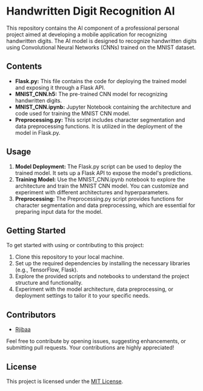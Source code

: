 # Handwritten Digit Recognition AI

This repository contains the AI component of a professional personal project aimed at developing a mobile application for recognizing handwritten digits. The AI model is designed to recognize handwritten digits using Convolutional Neural Networks (CNNs) trained on the MNIST dataset.

## Contents

- **Flask.py:** This file contains the code for deploying the trained model and exposing it through a Flask API.
- **MNIST_CNN.h5:** The pre-trained CNN model for recognizing handwritten digits.
- **MNIST_CNN.ipynb:** Jupyter Notebook containing the architecture and code used for training the MNIST CNN model.
- **Preprocessing.py:** This script includes character segmentation and data preprocessing functions. It is utilized in the deployment of the model in Flask.py.

## Usage

1. **Model Deployment:** The Flask.py script can be used to deploy the trained model. It sets up a Flask API to expose the model's predictions.
2. **Training Model:** Use the MNIST_CNN.ipynb notebook to explore the architecture and train the MNIST CNN model. You can customize and experiment with different architectures and hyperparameters.
3. **Preprocessing:** The Preprocessing.py script provides functions for character segmentation and data preprocessing, which are essential for preparing input data for the model.

## Getting Started

To get started with using or contributing to this project:

1. Clone this repository to your local machine.
2. Set up the required dependencies by installing the necessary libraries (e.g., TensorFlow, Flask).
3. Explore the provided scripts and notebooks to understand the project structure and functionality.
4. Experiment with the model architecture, data preprocessing, or deployment settings to tailor it to your specific needs.

## Contributors

- [Rjibaa](https://github.com/Rjibaa)

Feel free to contribute by opening issues, suggesting enhancements, or submitting pull requests. Your contributions are highly appreciated!

## License

This project is licensed under the [MIT License](LICENSE).
